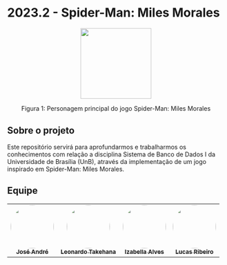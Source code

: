# 2023.2 - Spider-Man: Miles Morales
<div align="center">
    <img src="https://pin.it/3mkl9k0" style="width:17vw"/>
    <p> Figura 1: Personagem principal do jogo Spider-Man: Miles Morales</p> 
</div>

## Sobre o projeto
Este repositório servirá para aprofundarmos e trabalharmos os conhecimentos com relação a disciplina Sistema de Banco de Dados I da Universidade de Brasília (UnB), através da implementação de um jogo inspirado em Spider-Man: Miles Morales.

## Equipe

<table>
  <tr>
    <td align="center"><a href="https://github.com/joseandre25"><img style="border-radius: 50%;" src="https://avatars.githubusercontent.com/u/98027989?v=4" width="100px;" alt=""/><br /><sub><b>José André</b></sub></a><br />
    <td align="center"><a href="https://github.com/ltakehana"><img style="border-radius: 50%;" src="https://avatars.githubusercontent.com/u/50973367?v=4" width="100px;" alt=""/><br /><sub><b>Leonardo Takehana</b></sub></a><br /><a href="Link git" title="Rocketseat"></a></td>
    <td align="center"><a href="https://github.com/izabellaalves"><img style="border-radius: 50%;" src="https://avatars.githubusercontent.com/u/97957709?v=4" width="100px;" alt=""/><br /><sub><b>Izabella Alves</b></sub></a><br /><a href="Link git" title="Rocketseat"></a></td>
        <td align="center"><a href="https://github.com/lucassouzs"><img style="border-radius: 50%;" src="https://avatars.githubusercontent.com/u/98030825?v=4" width="100px;" alt=""/><br /><sub><b>Lucas Ribeiro</b></sub></a><br />
  </tr>
</table>
